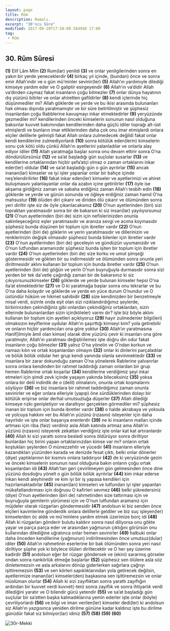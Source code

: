 ```yaml
---
layout: page
title: Rûm
description: Romalı.
excerpt: "30'ncu Sûre"
modified: 2017-09-29T17:50:00.564948 17:00
tag: 
 - Rûm
---
```


## 30. Rûm Sûresi

**(1)** Elif Lâm Mîm
**(2)** Rum(lar) yenildi 
**(3)** ve onlar yenilgilerinden sonra en yakın bir yerde yeneceklerdir
**(4)** birkaç yıl içinde, (bundan) önce ve sonra emir Allah’ındır ve o gün mü’minler sevinir(ler)
**(5)** Allah’ın yardımıyle dilediği kimseye yardım eder ve O galiptir esirgeyendir 
**(6)** Allah’ın va’didir Allah va’dinden caymaz fakat insanların çoğu bilmezler 
**(7)** onlar dünya hayatının dış yüzünü bilirler ve onlar ahiretten gafildirler
**(8)** kendi içlerinde hiç düşünmediler mi? Allah göklerde ve yerde ve bu ikisi arasında bulunanları hak olması dışında yaratmamıştır ve bir süre belirtilmiştir ve şüphesiz insanlardan çoğu Rabblerine kavuşmayı inkar etmektedirler
**(9)** yeryüzünde gezmediler mi? kendilerinden önceki kimselerin sonunun nasıl olduğuna baksınlar kuvvet bakımından kendilerinden daha güçlü idiler toprağı alt-üst etmişlerdi ve bunların imar ettiklerinden daha çok onu imar etmişlerdi onlara elçiler delillerle gelmişti fakat Allah onlara zulmedecek değildi fakat onlar kendi kendilerine zulmediyorlardı
**(10)** sonra kötülük eden(lerin) kimselerin sonu çok kötü oldu çünkü Allah’ın ayetlerini yalanladılar ve onlarla alay ediyor idiler
**(11)** Allah yaratmağa başlar sonra onu devam ettirir sonra O’na döndürülürsünüz
**(12)** ve sa’at başladığı gün suçlular susarlar
**(13)** ve kendilerine ortaklarından hiçbir şefa’atçi olmaz o zaman ortaklarını inkar eder(ler) oldular 
**(14)** ve sa’at başladığı gün o gün ayrılırlar
**(15)** ancak inanan(lar) kimseler ve iyi işler yapanlar onlar bir bahçe içinde neş’elendirilirler
**(16)** fakat inkar eden(ler) kimseler ve ayetlerimizi ve ahiret buluşmasını yalanlayanlar onlar da azabın içine getirilirler
**(17)** öyle ise akşama girdiğiniz zaman ve sabaha erdiğiniz zaman Allah’ı tesbih edin 
**(18)** göklerde ve yerde ve günün sonunda ve öğleye erdiğiniz zaman hamd O’na mahsustur 
**(19)** ölüden diri çıkarır ve diriden ölü çıkarır ve ölümünden sonra yeri diriltir işte siz de öyle çıkarılacaksınız
**(20)** O’nun ayetlerinden (biri) sizi topraktan yaratmasıdır sonra bir de bakarsın ki siz insan(lar) yayılıyorsunuz
**(21)** O’nun ayetlerinden (biri de) sizin için nefislerinizden onunla sakinleşeceğiniz eşler yaratmasıdır ve aranıza sevgi ve acıma koymasıdır şüphesiz bunda düşünen bir toplum için ibretler vardır 
**(22)** O’nun ayetlerinden (biri de) göklerin ve yerin yaratılmasıdır ve dillerinizin ve renklerinizin değişik olmasıdır şüphesiz bunda bilenler için ibretler vardır
**(23)** O’nun ayetlerinden (biri de) geceleyin ve gündüzün uyumanızdır ve O’nun lutfundan aramanızdır şüphesiz bunda işiten bir toplum için ibretler vardır 
**(24)** O’nun ayetlerinden (biri de) size korku ve umut şimşeği göstermesidir ve gökten bir su indirmesidir ve ölümünden sonra onunla yeri diriltmesidir aklını kullanan bir toplum için bunda ibretler vardır 
**(25)** O’nun ayetlerinden (biri de) göğün ve yerin O’nun buyruğuyla durmasıdır sonra sizi yerden bir tek da’vetle çağırdığı zaman bir de bakarsınız ki siz çıkıyorsunuzkimseler
**(26)** göklerde ve yerde bulunan kimseler hepsi O’na ita’at etmektedirler
**(27)** ve O ki yaratmağa başlar sonra onu tekrarlar ve bu O’na daha kolaydır ve göklerde ve yerde en yüce durum O’nundur ve O üstündür hüküm ve hikmet sahibidir
**(28)** size kendinizden bir benzetmeyle misal verdi, sizinle onda eşit olan sizi rızıklandırdığımız şeylerde, birbirinizden çekindiğiniz gibi onlardan çekindiğiniz ortaklardan, sizin ellerinde bulunanlardan sizin için(köleler) varmı dır? işte biz böyle aklını kullanan bir toplum için ayetleri açıklıyoruz 
**(29)** hayır zulmedenler bilgi(leri) olmaksızın keyiflerine uydular Allah’ın şaşırttığı kimseyi kim? yola getirebilir ve onların hiçbir yardımcıları ona göre yoktur 
**(30)** Allah’ın yaratmasına Hanif[ilmiyle âmil olan kimse] olarak dine yüzünü çevir ki insanları ona göre yaratmıştır, Allah’ın yaratması değiştirilemez işte doğru din odur fakat insanların çoğu bilmezler
**(31)** yalnız O’na yönelin ve O’ndan korkun ve namazı kılın ve ortak koşanlardan olmayın 
**(32)** onlar ki dinlerini parçaladılar ve bölük bölük oldular her grup kendi yanında olanla sevinmektedir
**(33)** ve insanlara bir zarar dokunduğu zaman O’na yönelerek Rablerine yalvarırlar sonra onlara kendinden bir rahmet taddırdığı zaman onlardan bir grup hemen Rablerine ortak koşarlar
**(34)** kendilerine verdiğimiz şeyi inkar etmeleri için şimdi zevk içinde yaşayın yakında bileceksiniz
**(35)** yoksa onlara bir delil indirdik de o (delil) olmalarını, onunla ortak koşmalarını söylüyor
**(36)** ve biz insanlara bir rahmet taddırdığımız zaman onunla sevinirler ve eğer onlara elleriyle (yapıp) öne sürdüklerinden dolayı bir kötülük erişirse onlar derhal umutsuzluğa düşerler
**(37)** Allah dilediği kimseye rızkı genişletiyor ve daraltıyor gerçekten görmediler mi? şüphesiz inanan bir toplum için bunda ibretler vardır
**(38)** o halde akrabaya ve yoksula ve yolcuya hakkını ver bu Allah’ın yüzünü (rızasını) isteyenler için daha hayırlıdır ve işte onlar başarıya erenlerdir
**(39)** ne ki insanların malları içinde artması için riba (faiz) verdiniz asla Allah katında artmaz ama Allah’ın yüzünü (rızasını) isteyerek zekattan verdiğiniz işte onlar kat kat artıranlardır
**(40)** Allah ki sizi yarattı sonra besledi sonra öldürüyor sonra diriltiyor bunlardan hiç birini yapan ortaklarınızdan kimse var mı? onların ortak koştukları şeylerden O münezzehtir ve yücedir 
**(41)** insanların elleriyle kazandıkları yüzünden karada ve denizde fesat çıktı, belki onlar dönerler (diye) yaptıklarının bir kısmını onlara taddırıyor 
**(42)** de ki yeryüzünde gezin ve önceki kimselerin sonunun nasıl olduğuna bakın onların çoğu ortak koşanlardan idi 
**(43)** Allah'tan geri çevirilmeyen gün gelmesinden önce dine yüzünü dosdoğru yönelt o gün bölük bölük ayrılırlar
**(44)** kim inkar ederse inkarı kendi aleyhinedir ve kim iyi bir iş yapasa kendileri için hazırlamaktadırlar
**(45)** inanan(ları) kimseleri ve lutfundan iyi işler yapanları mükafatlandırması için doğrusu O kafirleri sevmez
**(46)** belki şükredersiniz (diye) O’nun ayetlerinden (biri de) rahmetinden size tattırması için ve buyruğuyla gemilerin yürümesi için ve O’nun lutfundan aramanız için müjdeler olarak rüzgarları göndermesidir
**(47)** andolsun ki biz senden önce elçileri kavimlerine gönderdik onlara delillerle geldiler ve biz suç işleyen(ler) kimselerden öc aldık ve mü’minlere yardım etmek üzerimize borç idi 
**(48)** Allah ki rüzgarları gönderir bulutu kaldırır sonra nasıl diliyorsa onu gökte yayar ve parça parça eder ve arasından yağmurun çıktığını görürsün onu kullarından dilediğine uğratınca onlar hemen sevinirler
**(49)** halbuki onlar daha önceden kendilerine (yağmurun) indirilmesinden önce umutsuz(dular) idiler 
**(50)** Allah’ın rahmetinin eserlerine bir bak ölümünden sonra yeri nasıl diriltiyor şüphe yok ki böylece ölüleri diriltecektir ve O her şey üzerine kadirdir
**(51)** andolsun eğer bir rüzgar göndersek ve (ekini) sararmış görseler ondan sonra nankörlük etmeğe başlarlar
**(52)** şüphesiz sen ölülere asla söz dinletemezsin ve asla  arkalarını dönüp giderlerken sağırlara çağrıyı işittiremezsin
**(53)** ve sen körleri sapıklıklarından yola getirecek değilsin, ayetlerimize inanan(lar) kimseler(den) başkasına sen işittiremezsin ve onlar müslüman olurlar
**(54)** Allah ki sizi zayıflıktan sonra yarattı zayıflığın ardından bir kuvvet verdi kuvvet(-ten) sonra zayıflık ve sonra ihtiyarlık verdi dilediğini yaratır ve O bilendir gücü yetendir
**(55)** ve sa’at başladığı gün suçlular bir sa’atten başka kalmadıklarına yemin ederler işte onlar (böyle) çevriliyorlardı
**(56)** ve bilgi ve iman verilen(ler) kimseler dedi(ler) ki andolsun siz Allah’ın yazgısınca yeniden dirilme gününe kadar kaldınız işte bu dirilme günüdür fakat siz bilmiyor(lar) idiniz
**(57)**
**(58)**
**(59)**
**(60)**

![30r-Mekki]({{site.url}}/images/ayrac-muhur.png)
